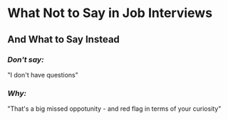 # What Not to Say in Job Interviews
## And What to Say Instead


### *Don't say:*

"I don't have questions"  

### *Why:*

"That's a big missed oppotunity - and red flag in terms of your curiosity"
